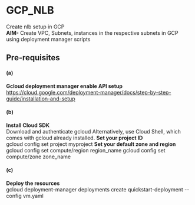 # GCP_NLB
Create nlb setup in GCP<br/>
**AIM-** Create VPC, Subnets, instances in the respective subnets in GCP using deployment manager scripts

## Pre-requisites
#### (a)
**Gcloud deployment manager enable API setup**<br/>
https://cloud.google.com/deployment-manager/docs/step-by-step-guide/installation-and-setup

#### (b)
**Install Cloud SDK**<br/>
Download and authenticate gcloud
Alternatively, use Cloud Shell, which comes with gcloud already installed.
**Set your project ID**<br/>
gcloud config set project myproject
**Set your default zone and region**<br/>
gcloud config set compute/region region_name
gcloud config set compute/zone zone_name

#### (c)
**Deploy the resources**<br/>
gcloud deployment-manager deployments create quickstart-deployment --config vm.yaml